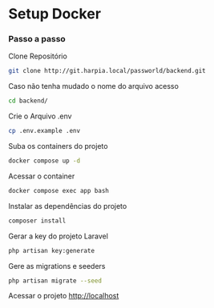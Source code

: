 # Setup Docker

### Passo a passo
Clone Repositório
```sh
git clone http://git.harpia.local/passworld/backend.git
```

Caso não tenha mudado o nome do arquivo acesso
```sh
cd backend/
```

Crie o Arquivo .env
```sh
cp .env.example .env
```

Suba os containers do projeto
```sh
docker compose up -d
```

Acessar o container
```sh
docker compose exec app bash
```


Instalar as dependências do projeto
```sh
composer install
```

Gerar a key do projeto Laravel
```sh
php artisan key:generate
```

Gere as migrations e seeders
```sh
php artisan migrate --seed
```

Acessar o projeto
[http://localhost](http://localhost)


